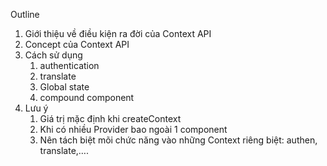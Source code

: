 Outline

1. Giới thiệu về điều kiện ra đời của Context API
2. Concept của Context API
3. Cách sử dụng
    1. authentication
    2. translate
    3. Global state
    4. compound component
4. Lưu ý
    1. Giá trị mặc định khi createContext
    2. Khi có nhiều Provider bao ngoài 1 component
    3. Nên tách biệt mõi chức năng vào những Context riêng biệt: authen, translate,….
